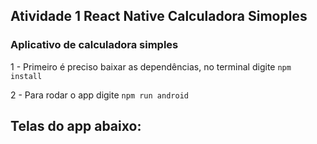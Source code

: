 ## Atividade 1 React Native Calculadora Simoples

### Aplicativo de calculadora simples

1 - Primeiro é preciso baixar as dependências, no terminal digite `npm install`

2 -  Para rodar o app digite `npm run android`

## Telas do app abaixo:

